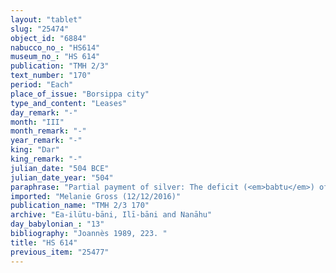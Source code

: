 ```yaml
---
layout: "tablet"
slug: "25474"
object_id: "6884"
nabucco_no_: "HS614"
museum_no_: "HS 614"
publication: "TMH 2/3"
text_number: "170"
period: "Each"
place_of_issue: "Borsippa city"
type_and_content: "Leases"
day_remark: "-"
month: "III"
month_remark: "-"
year_remark: "-"
king: "Dar"
king_remark: "-"
julian_date: "504 BCE"
julian_date_year: "504"
paraphrase: "Partial payment of silver: The deficit (<em>babtu</em>) of the garden (<em>kir&ucirc;</em>) of <strong>D</strong>, as much as is the share (<em>zittu</em>) of <strong>A</strong> which is not yet divided (<em>z&acirc;zu</em>) with <strong>C</strong>, is at the disposal (<em>ina pāni</em>) of <strong>B</strong> for gardening (<em>ana </em><em>nukaribbūti</em>) for three years for [x] amount silver. Broken passage and another broken passage saying that [&hellip;] received from <strong>B</strong> and <strong>B</strong> received in full (<em>mahāru</em>-<em>eṭēru</em>) from <strong>A</strong>. 3 witnesses and the scribe (not specified). Each party has taken a copy. Another broken clause.<br /> &nbsp;<br /> <strong>A</strong> = Ahu&scaron;unu/Nab&ucirc;-mu&scaron;ētiq-uddi//Nanāhu; <strong>B</strong> = Iddin-Nab&ucirc;/Bēl-ēṭir//Nanāhu; <strong>C</strong> = Nab&ucirc;-zēru-ukīn/Nādinu//Raksu; <strong>D</strong> = Ṣillāya; Scribe = Nab&ucirc;-ahhē-bulliṭ/Nab&ucirc;-ēṭir-nap&scaron;āti//Egibi<br /> &nbsp;"
imported: "Melanie Gross (12/12/2016)"
publication_name: "TMH 2/3 170"
archive: "Ea-ilūtu-bāni, Ilī-bāni and Nanāhu"
day_babylonian_: "13"
bibliography: "Joannès 1989, 223. "
title: "HS 614"
previous_item: "25477"
---
```

